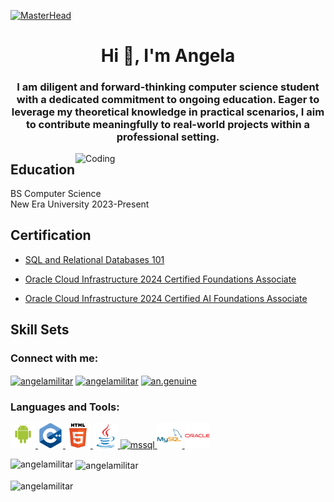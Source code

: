 [![MasterHead](https://res.cloudinary.com/omaha-code/image/upload/ar_4:3,c_fill,dpr_1.0,e_art:quartz,g_auto,h_396,q_auto:best,t_Linkedin_official,w_1584/v1561576558/mountains-1412683_1280.png)](https://rishavchanda.io)

<h1 align="center">Hi 👋, I'm Angela</h1>
<h3 align="center">I am diligent and forward-thinking computer science student with a dedicated commitment to ongoing education. Eager to leverage my theoretical knowledge in practical scenarios, I aim to contribute meaningfully to real-world projects within a professional setting.</h3>

<img align="right" alt= "Coding" width="400" src="https://cdn.dribbble.com/users/2704414/screenshots/7466903/selfportrait.gif">

<h2
                       <h2>Education</h2>
BS Computer Science
<br>New Era University
2023-Present
                            <h2
 
## Certification
  - [SQL and Relational Databases 101](https://courses.cognitiveclass.ai/certificates/6dd8ba510a6943498c2e7d54bd5a06f0)
    
  - [Oracle Cloud Infrastructure 2024 Certified Foundations Associate ](https://catalog-education.oracle.com/ords/certview/sharebadge?id=D0135B99BD2DB2BE62E90B0E10087AF8070DE8FFC74C6F1422BB10F9BB1B0D98&fbclid=IwY2xjawGz62FleHRuA2FlbQIxMQABHWdEYPjlnq1WG8YASzmvCT2BkZx5q_OHERdF8hYK6aKOD4f8P9t3fWjXCQ_aem_PVG2vbIfniAJ41kD7ZtUrQ)

  - [Oracle Cloud Infrastructure 2024 Certified AI Foundations Associate ](https://catalog-education.oracle.com/ords/certview/sharebadge?id=3A47BEC193DC70CB1C9EEE39CA964325FF7D2F7201B62092FB60908CE6340B1D&fbclid=IwY2xjawGz6sdleHRuA2FlbQIxMQABHVg7uGkNkS2ccD0nTiUmwePoU5T1eNC5Rhh1qmP6o8ahxnKx-UKewC32Pg_aem_hNrBXUjA_X1GXKN8aDW0HQ) 
  
  ## Skill Sets




<h3 align="left">Connect with me:</h3>
<p align="left">
<a href="https://linkedin.com/in/angelamilitar" target="blank"><img align="center" src="https://raw.githubusercontent.com/rahuldkjain/github-profile-readme-generator/master/src/images/icons/Social/linked-in-alt.svg" alt="angelamilitar" height="30" width="40" /></a>
<a href="https://fb.com/angelamilitar" target="blank"><img align="center" src="https://raw.githubusercontent.com/rahuldkjain/github-profile-readme-generator/master/src/images/icons/Social/facebook.svg" alt="angelamilitar" height="30" width="40" /></a>
<a href="https://instagram.com/an.genuine" target="blank"><img align="center" src="https://raw.githubusercontent.com/rahuldkjain/github-profile-readme-generator/master/src/images/icons/Social/instagram.svg" alt="an.genuine" height="30" width="40" /></a>
</p>

<h3 align="left">Languages and Tools:</h3>
<p align="left"> <a href="https://developer.android.com" target="_blank" rel="noreferrer"> <img src="https://raw.githubusercontent.com/devicons/devicon/master/icons/android/android-original-wordmark.svg" alt="android" width="40" height="40"/> </a> <a href="https://www.w3schools.com/cpp/" target="_blank" rel="noreferrer"> <img src="https://raw.githubusercontent.com/devicons/devicon/master/icons/cplusplus/cplusplus-original.svg" alt="cplusplus" width="40" height="40"/> </a> <a href="https://www.w3.org/html/" target="_blank" rel="noreferrer"> <img src="https://raw.githubusercontent.com/devicons/devicon/master/icons/html5/html5-original-wordmark.svg" alt="html5" width="40" height="40"/> </a> <a href="https://www.java.com" target="_blank" rel="noreferrer"> <img src="https://raw.githubusercontent.com/devicons/devicon/master/icons/java/java-original.svg" alt="java" width="40" height="40"/> </a> <a href="https://www.microsoft.com/en-us/sql-server" target="_blank" rel="noreferrer"> <img src="https://www.svgrepo.com/show/303229/microsoft-sql-server-logo.svg" alt="mssql" width="40" height="40"/> </a> <a href="https://www.mysql.com/" target="_blank" rel="noreferrer"> <img src="https://raw.githubusercontent.com/devicons/devicon/master/icons/mysql/mysql-original-wordmark.svg" alt="mysql" width="40" height="40"/> </a> <a href="https://www.oracle.com/" target="_blank" rel="noreferrer"> <img src="https://raw.githubusercontent.com/devicons/devicon/master/icons/oracle/oracle-original.svg" alt="oracle" width="40" height="40"/> </a> </p>

<p><img align="left" src="https://github-readme-stats.vercel.app/api/top-langs?username=angelamilitar&show_icons=true&locale=en&layout=compact" alt="angelamilitar" /></p>

<p>&nbsp;<img align="center" src="https://github-readme-stats.vercel.app/api?username=angelamilitar&show_icons=true&locale=en" alt="angelamilitar" /></p>

<p><img align="center" src="https://github-readme-streak-stats.herokuapp.com/?user=angelamilitar&" alt="angelamilitar" /></p>
